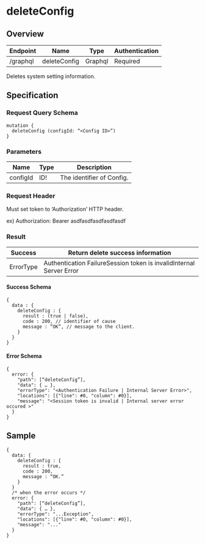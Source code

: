 # deleteConfig

## Overview

| Endpoint | Name | Type | Authentication |
| --- | --- | --- | --- |
| /graphql | deleteConfig | Graphql | Required |

Deletes system setting information.

## Specification

### Request Query Schema

```text
mutation {
  deleteConfig (configId: “<Config ID>”)
}
```

### Parameters

| Name | Type | Description |
| --- | --- | --- |
| configId | ID! | The identifier of Config. |

### Request Header

Must set token to ‘Authorization’ HTTP header.

ex\) Authorization: Bearer asdfasdfasdfasdfasdf

### Result

| Success | Return delete success information |
| --- | --- |
| ErrorType | Authentication FailureSession token is invalidInternal Server Error |

#### Success Schema

```text
{
  data : {
    deleteConfig : {
      result : (true | false),
      code : 200, // identifier of cause
      message : “OK”, // message to the client.
    }
  }
}
```

#### Error Schema

```text
{
  error: {
    "path": [“deleteConfig”],
    "data": { … },
    "errorType": "<Authentication Failure | Internal Server Error>",
    "locations": [{"line": #0, "column": #0}],
    "message": "<Session token is invalid | Internal server error occured >"
  }
}
```

## Sample

```text
{
  data: {
    deleteConfig : {
      result : true,
      code : 200,
      message : “OK.”
    }
  }
  /* when the error occurs */
  error: {
    "path": [“deleteConfig”],
    "data": { … },
    "errorType": "...Exception",
    "locations": [{"line": #0, "column": #0}],
    "message": "..."
  }
}
```

